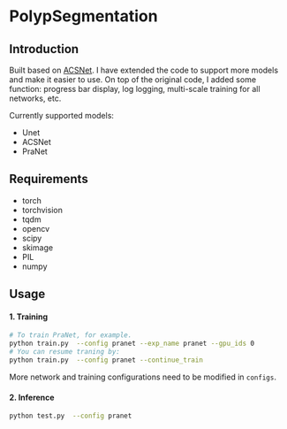 #  PolypSegmentation

##  Introduction

Built based on [ACSNet](https://github.com/ReaFly/ACSNet). I have extended the code to support more models and make it easier to use.
On top of the original code, I added some function: progress bar display, log logging, multi-scale training for all networks, etc.

Currently supported models:
* Unet
* ACSNet
* PraNet


##  Requirements

* torch
* torchvision 
* tqdm
* opencv
* scipy
* skimage
* PIL
* numpy

##  Usage

####  1. Training

```bash
# To train PraNet, for example.
python train.py  --config pranet --exp_name pranet --gpu_ids 0
# You can resume traning by:
python train.py  --config pranet --continue_train
```

More network and training configurations need to be modified in `configs`.

####  2. Inference

```bash
python test.py  --config pranet 
```






